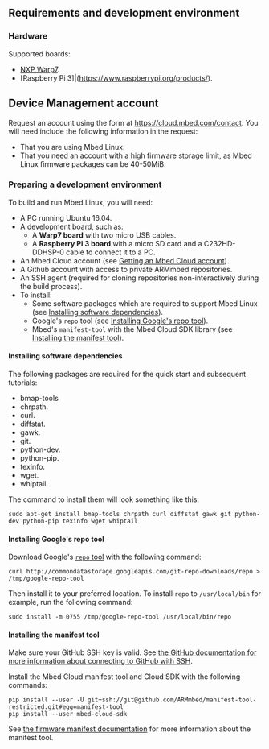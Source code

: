 ## Requirements and development environment

### Hardware

Supported boards:

* [NXP Warp7](https://www.nxp.com/support/developer-resources/nxp-designs/warp7-next-generation-iot-and-wearable-development-platform:WARP7).
* [Raspberry Pi 3]|(https://www.raspberrypi.org/products/).

## Device Management account

<!--Do they still need to request an account?-->
Request an account using the form at https://cloud.mbed.com/contact. You will need include the following information in the request:

* That you are using Mbed Linux.
* That you need an account with a high firmware storage limit, as Mbed Linux firmware packages can be 40-50MiB.

### Preparing a development environment

To build and run Mbed Linux, you will need:

* A PC running Ubuntu 16.04.
* A development board, such as:
    * A **Warp7 board** with two micro USB cables.
    * A **Raspberry Pi 3 board** with a micro SD card and a C232HD-DDHSP-0 cable to connect it to a PC.
* An Mbed Cloud account (see [Getting an Mbed Cloud account](#get-cloud-account)).
* A Github account with access to private ARMmbed repositories.
* An SSH agent (required for cloning repositories non-interactively during the build process).
* To install:
    * Some software packages which are required to support Mbed Linux (see [Installing software dependencies](#installing-software-dependencies)).
    * Google's `repo` tool (see [Installing Google's repo tool](#install-google-repo)).
    * Mbed's `manifest-tool` with the Mbed Cloud SDK library (see [Installing the manifest tool](#install-manifest-tool)).


#### Installing software dependencies

The following packages are required for the quick start and subsequent tutorials:

* bmap-tools
* chrpath.
* curl.
* diffstat.
* gawk.
* git.
* python-dev.
* python-pip.
* texinfo.
* wget.
* whiptail.

The command to install them will look something like this:

```
sudo apt-get install bmap-tools chrpath curl diffstat gawk git python-dev python-pip texinfo wget whiptail
```

#### Installing Google's repo tool

Download Google's [`repo` tool](https://gerrit.googlesource.com/git-repo) with the following command:
```
curl http://commondatastorage.googleapis.com/git-repo-downloads/repo > /tmp/google-repo-tool
```
Then install it to your preferred location. To install `repo` to `/usr/local/bin` for example, run the following command:
```
sudo install -m 0755 /tmp/google-repo-tool /usr/local/bin/repo
```

#### Installing the manifest tool

Make sure your GitHub SSH key is valid. See [the GitHub documentation for more information about connecting to GitHub with SSH](https://help.github.com/articles/connecting-to-github-with-ssh/).

Install the Mbed Cloud manifest tool and Cloud SDK with the following commands:

```
pip install --user -U git+ssh://git@github.com/ARMmbed/manifest-tool-restricted.git#egg=manifest-tool
pip install --user mbed-cloud-sdk
```

See [the firmware manifest documentation](https://cloud.mbed.com/docs/current/updating-firmware/firmware-manifests.html) for more information about the manifest tool.
